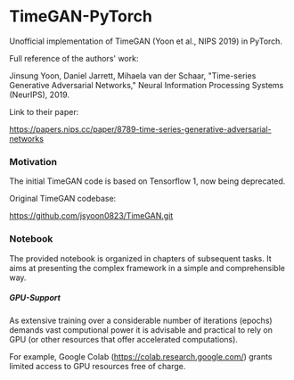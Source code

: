 # TimeGAN-PyTorch
  Unofficial implementation of TimeGAN (Yoon et al., NIPS 2019) in PyTorch.

  Full reference of the authors' work:
  
  Jinsung Yoon, Daniel Jarrett, Mihaela van der Schaar, 
  "Time-series Generative Adversarial Networks," 
  Neural Information Processing Systems (NeurIPS), 2019.
  
  Link to their paper:
  
  https://papers.nips.cc/paper/8789-time-series-generative-adversarial-networks

### Motivation
  The initial TimeGAN code is based on Tensorflow 1, now being deprecated.

  Original TimeGAN codebase:

  https://github.com/jsyoon0823/TimeGAN.git

### Notebook
  The provided notebook is organized in chapters of subsequent tasks. It aims at presenting the complex framework in a simple and comprehensible way.

##### GPU-Support
  As extensive training over a considerable number of iterations (epochs) demands vast computional power it is advisable and practical to rely on GPU (or other       resources that offer accelerated computations).

  For example, Google Colab (https://colab.research.google.com/) grants limited access to GPU resources free of charge.
